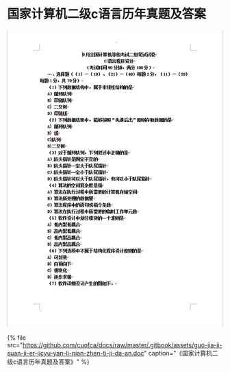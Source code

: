 # 国家计算机二级c语言历年真题及答案

![](https://github.com/cuofca/docs/raw/master/.gitbook/assets/qq-jie-tu-20191012231158.png)

{% file src="https://github.com/cuofca/docs/raw/master/.gitbook/assets/guo-jia-ji-suan-ji-er-jicyu-yan-li-nian-zhen-ti-ji-da-an.doc" caption="《国家计算机二级c语言历年真题及答案》" %}

